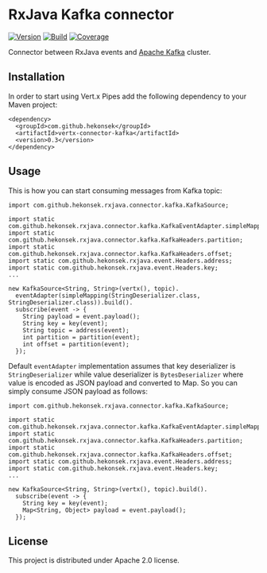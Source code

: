 # RxJava Kafka connector

[![Version](https://img.shields.io/badge/RxJava%20Connector%20Kafka-0.3-blue.svg)](https://github.com/hekonsek/rxjava-connector-kafka/releases)
[![Build](https://api.travis-ci.org/hekonsek/rxjava-connector-kafka.svg)](https://travis-ci.org/hekonsek/rxjava-connector-kafka)
[![Coverage](https://sonarcloud.io/api/badges/measure?key=com.github.hekonsek%3Arxjava-connector-kafka&metric=coverage)](https://sonarcloud.io/component_measures?id=com.github.hekonsek%3Arxjava-connector-kafka&metric=coverage)

Connector between RxJava events and [Apache Kafka](https://kafka.apache.org) cluster.

## Installation

In order to start using Vert.x Pipes add the following dependency to your Maven project:

    <dependency>
      <groupId>com.github.hekonsek</groupId>
      <artifactId>vertx-connector-kafka</artifactId>
      <version>0.3</version>
    </dependency>

## Usage

This is how you can start consuming messages from Kafka topic:

```
import com.github.hekonsek.rxjava.connector.kafka.KafkaSource;

import static com.github.hekonsek.rxjava.connector.kafka.KafkaEventAdapter.simpleMapping;
import static com.github.hekonsek.rxjava.connector.kafka.KafkaHeaders.partition;
import static com.github.hekonsek.rxjava.connector.kafka.KafkaHeaders.offset;
import static com.github.hekonsek.rxjava.event.Headers.address;
import static com.github.hekonsek.rxjava.event.Headers.key;
...

new KafkaSource<String, String>(vertx(), topic).
  eventAdapter(simpleMapping(StringDeserializer.class, StringDeserializer.class)).build().
  subscribe(event -> {
    String payload = event.payload();
    String key = key(event);
    String topic = address(event);
    int partition = partition(event);
    int offset = partition(event);
  });
```

Default `eventAdapter` implementation assumes that key deserializer is `StringDeserializer` while value
deserializer is `BytesDeserializer` where value is encoded as JSON payload and converted to Map. So you can simply
consume JSON payload as follows: 

```
import com.github.hekonsek.rxjava.connector.kafka.KafkaSource;

import static com.github.hekonsek.rxjava.connector.kafka.KafkaEventAdapter.simpleMapping;
import static com.github.hekonsek.rxjava.connector.kafka.KafkaHeaders.partition;
import static com.github.hekonsek.rxjava.connector.kafka.KafkaHeaders.offset;
import static com.github.hekonsek.rxjava.event.Headers.address;
import static com.github.hekonsek.rxjava.event.Headers.key;
...

new KafkaSource<String, String>(vertx(), topic).build().
  subscribe(event -> {
    String key = key(event);
    Map<String, Object> payload = event.payload();
  });
```

## License

This project is distributed under Apache 2.0 license.